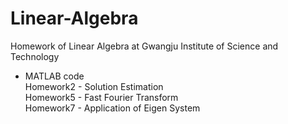 # Linear-Algebra
Homework of Linear Algebra at Gwangju Institute of Science and Technology<br />

* MATLAB code<br />
Homework2 - Solution Estimation<br />
Homework5 - Fast Fourier Transform<br />
Homework7 - Application of Eigen System
